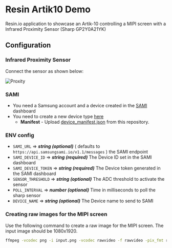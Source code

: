# Resin Artik10 Demo
Resin.io application to showcase an Artik-10 controlling a MIPI screen with a Infrared Proximity Sensor (Sharp GP2Y0A21YK)

## Configuration

### Infrared Proximity Sensor

Connect the sensor as shown below:

![Proxity](https://github.com/resin-io-projects/resin-artik10-demo/blob/master/wiring.png)

### SAMI
  * You need a Samsung account and a device created in the [SAMI](https://portal.samsungsami.io) dashboard
  * You need to create a new device type [here](https://devportal.samsungsami.io/#/devicetypes/new)
    * __Manifest__ - Upload [device_manifest.json](https://github.com/resin-io-projects/resin-artik10-demo/blob/master/device_manifest.json) from this repository.

### ENV config
  * `SAMI_URL` => __*string (optional)*__ ( defaults to `https://api.samsungsami.io/v1.1/messages` ) the SAMI endpoint
  * `SAMI_DEVICE_ID` => __*string (required)*__ The Device ID set in the SAMI dashboard
  * `SAMI_DEVICE_TOKEN` => __*string (required)*__ The Device token generated in the SAMI dashboard
  * `SENSOR_THRESHOLD` => __*string (optional)*__ The ADC threshold to activate the sensor
  * `POLL_INTERVAL` => __*number (optional)*__ Time in milliseconds to poll the sharp sensor
  * `DEVICE_NAME` => __*string (optional)*__ The Device name to send to SAMI

### Creating raw images for the MIPI screen

Use the following command to create a raw image for the MIPI screen. The input image should be 1080x1920.

```bash
ffmpeg -vcodec png -i input.png -vcodec rawvideo -f rawvideo -pix_fmt rgb32 output.raw

```
